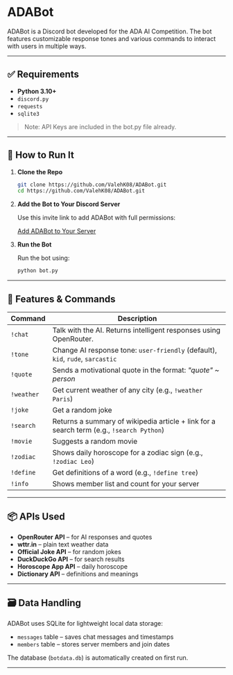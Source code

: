 
# ADABot
ADABot is a Discord bot developed for the ADA AI Competition. The bot features customizable response tones and various commands to interact with users in multiple ways.

---

## ✅ Requirements

- **Python 3.10+**
- `discord.py`
- `requests`
- `sqlite3`
>Note: API Keys are included in the bot.py file already.
---

## 🚀 How to Run It

1. **Clone the Repo**

   ```bash
   git clone https://github.com/ValehK08/ADABot.git
   cd https://github.com/ValehK08/ADABot.git
   ```

2. **Add the Bot to Your Discord Server**

   Use this invite link to add ADABot with full permissions:

   [Add ADABot to Your Server](https://discord.com/oauth2/authorize?client_id=1360228903729369278&permissions=8&integration_type=0&scope=bot)

3. **Run the Bot**

   Run the bot using:

   ```bash
   python bot.py
   ```

---

## 🧠 Features & Commands

| Command       | Description                                                                 |
|---------------|-----------------------------------------------------------------------------|
| `!chat`       | Talk with the AI. Returns intelligent responses using OpenRouter.           |
| `!tone`       | Change AI response tone: `user-friendly` (default), `kid`, `rude`, `sarcastic` |
| `!quote`      | Sends a motivational quote in the format: *"quote" ~ person*                |
| `!weather`    | Get current weather of any city (e.g., `!weather Paris`)                    |
| `!joke`       | Get a random joke                                                           |
| `!search`     | Returns a summary of wikipedia article + link for a search term (e.g., `!search Python`)         |
| `!movie`      | Suggests a random movie                                                     |
| `!zodiac`     | Shows daily horoscope for a zodiac sign (e.g., `!zodiac Leo`)               |
| `!define`     | Get definitions of a word (e.g., `!define tree`)                            |
| `!info`       | Shows member list and count for your server                                 |

---

## 📦 APIs Used

- **OpenRouter API** – for AI responses and quotes
- **wttr.in** – plain text weather data
- **Official Joke API** – for random jokes
- **DuckDuckGo API** – for search results
- **Horoscope App API** – daily horoscope
- **Dictionary API** – definitions and meanings

---

## 🗃️ Data Handling

ADABot uses SQLite for lightweight local data storage:

- `messages` table – saves chat messages and timestamps
- `members` table – stores server members and join dates

The database (`botdata.db`) is automatically created on first run.

---
